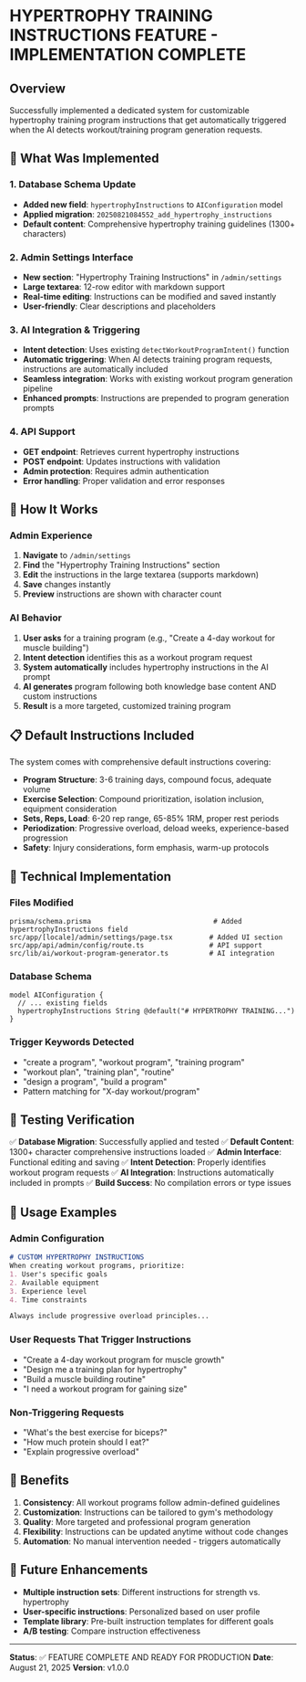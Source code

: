 # HYPERTROPHY TRAINING INSTRUCTIONS FEATURE - IMPLEMENTATION COMPLETE

## Overview
Successfully implemented a dedicated system for customizable hypertrophy training program instructions that get automatically triggered when the AI detects workout/training program generation requests.

## 🎯 What Was Implemented

### 1. Database Schema Update
- **Added new field**: `hypertrophyInstructions` to `AIConfiguration` model
- **Applied migration**: `20250821084552_add_hypertrophy_instructions`
- **Default content**: Comprehensive hypertrophy training guidelines (1300+ characters)

### 2. Admin Settings Interface
- **New section**: "Hypertrophy Training Instructions" in `/admin/settings`
- **Large textarea**: 12-row editor with markdown support
- **Real-time editing**: Instructions can be modified and saved instantly
- **User-friendly**: Clear descriptions and placeholders

### 3. AI Integration & Triggering
- **Intent detection**: Uses existing `detectWorkoutProgramIntent()` function
- **Automatic triggering**: When AI detects training program requests, instructions are automatically included
- **Seamless integration**: Works with existing workout program generation pipeline
- **Enhanced prompts**: Instructions are prepended to program generation prompts

### 4. API Support
- **GET endpoint**: Retrieves current hypertrophy instructions
- **POST endpoint**: Updates instructions with validation
- **Admin protection**: Requires admin authentication
- **Error handling**: Proper validation and error responses

## 🚀 How It Works

### Admin Experience
1. **Navigate** to `/admin/settings`
2. **Find** the "Hypertrophy Training Instructions" section
3. **Edit** the instructions in the large textarea (supports markdown)
4. **Save** changes instantly
5. **Preview** instructions are shown with character count

### AI Behavior
1. **User asks** for a training program (e.g., "Create a 4-day workout for muscle building")
2. **Intent detection** identifies this as a workout program request
3. **System automatically** includes hypertrophy instructions in the AI prompt
4. **AI generates** program following both knowledge base content AND custom instructions
5. **Result** is a more targeted, customized training program

## 📋 Default Instructions Included

The system comes with comprehensive default instructions covering:
- **Program Structure**: 3-6 training days, compound focus, adequate volume
- **Exercise Selection**: Compound prioritization, isolation inclusion, equipment consideration
- **Sets, Reps, Load**: 6-20 rep range, 65-85% 1RM, proper rest periods
- **Periodization**: Progressive overload, deload weeks, experience-based progression
- **Safety**: Injury considerations, form emphasis, warm-up protocols

## 🔧 Technical Implementation

### Files Modified
```
prisma/schema.prisma                              # Added hypertrophyInstructions field
src/app/[locale]/admin/settings/page.tsx         # Added UI section
src/app/api/admin/config/route.ts                # API support
src/lib/ai/workout-program-generator.ts          # AI integration
```

### Database Schema
```prisma
model AIConfiguration {
  // ... existing fields
  hypertrophyInstructions String @default("# HYPERTROPHY TRAINING...")
}
```

### Trigger Keywords Detected
- "create a program", "workout program", "training program"
- "workout plan", "training plan", "routine"
- "design a program", "build a program"
- Pattern matching for "X-day workout/program"

## 🧪 Testing Verification

✅ **Database Migration**: Successfully applied and tested
✅ **Default Content**: 1300+ character comprehensive instructions loaded
✅ **Admin Interface**: Functional editing and saving
✅ **Intent Detection**: Properly identifies workout program requests
✅ **AI Integration**: Instructions automatically included in prompts
✅ **Build Success**: No compilation errors or type issues

## 📝 Usage Examples

### Admin Configuration
```markdown
# CUSTOM HYPERTROPHY INSTRUCTIONS
When creating workout programs, prioritize:
1. User's specific goals
2. Available equipment
3. Experience level
4. Time constraints

Always include progressive overload principles...
```

### User Requests That Trigger Instructions
- "Create a 4-day workout program for muscle growth"
- "Design me a training plan for hypertrophy"
- "Build a muscle building routine"
- "I need a workout program for gaining size"

### Non-Triggering Requests
- "What's the best exercise for biceps?"
- "How much protein should I eat?"
- "Explain progressive overload"

## 🎉 Benefits

1. **Consistency**: All workout programs follow admin-defined guidelines
2. **Customization**: Instructions can be tailored to gym's methodology
3. **Quality**: More targeted and professional program generation
4. **Flexibility**: Instructions can be updated anytime without code changes
5. **Automation**: No manual intervention needed - triggers automatically

## 🔮 Future Enhancements

- **Multiple instruction sets**: Different instructions for strength vs. hypertrophy
- **User-specific instructions**: Personalized based on user profile
- **Template library**: Pre-built instruction templates for different goals
- **A/B testing**: Compare instruction effectiveness

---

**Status**: ✅ FEATURE COMPLETE AND READY FOR PRODUCTION
**Date**: August 21, 2025
**Version**: v1.0.0
